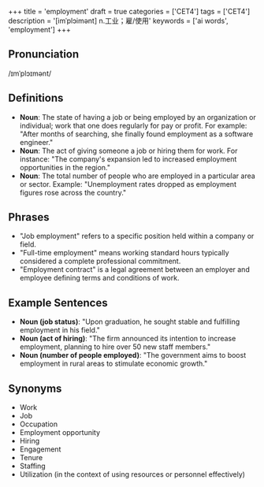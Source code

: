+++
title = 'employment'
draft = true
categories = ['CET4']
tags = ['CET4']
description = '[imˈplɔimənt] n.工业；雇/使用'
keywords = ['ai words', 'employment']
+++

## Pronunciation
/ɪmˈplɔɪmənt/

## Definitions
- **Noun**: The state of having a job or being employed by an organization or individual; work that one does regularly for pay or profit. For example: "After months of searching, she finally found employment as a software engineer."
- **Noun**: The act of giving someone a job or hiring them for work. For instance: "The company's expansion led to increased employment opportunities in the region."
- **Noun**: The total number of people who are employed in a particular area or sector. Example: "Unemployment rates dropped as employment figures rose across the country."

## Phrases
- "Job employment" refers to a specific position held within a company or field.
- "Full-time employment" means working standard hours typically considered a complete professional commitment.
- "Employment contract" is a legal agreement between an employer and employee defining terms and conditions of work.
  
## Example Sentences
- **Noun (job status)**: "Upon graduation, he sought stable and fulfilling employment in his field."
- **Noun (act of hiring)**: "The firm announced its intention to increase employment, planning to hire over 50 new staff members."
- **Noun (number of people employed)**: "The government aims to boost employment in rural areas to stimulate economic growth."

## Synonyms
- Work
- Job
- Occupation
- Employment opportunity
- Hiring
- Engagement
- Tenure
- Staffing
- Utilization (in the context of using resources or personnel effectively)
